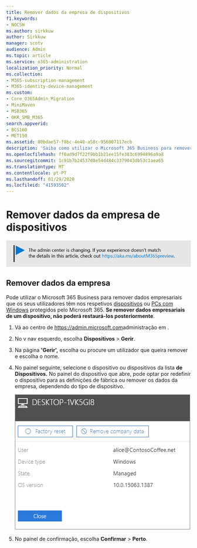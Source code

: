 ```yaml
---
title: Remover dados da empresa de dispositivos
f1.keywords:
- NOCSH
ms.author: sirkkuw
author: Sirkkuw
manager: scotv
audience: Admin
ms.topic: article
ms.service: o365-administration
localization_priority: Normal
ms.collection:
- M365-subscription-management
- M365-identity-device-management
ms.custom:
- Core_O365Admin_Migration
- MiniMaven
- MSB365
- OKR_SMB_M365
search.appverid:
- BCS160
- MET150
ms.assetid: 80bdae57-f8bc-4e40-a58c-956007117ecb
description: 'Saiba como utilizar o Microsoft 365 Business para remover os dados da empresa de dispositivos de utilizador ou Computadores Windows. '
ms.openlocfilehash: ff0ad9d7f22f9bb1b21ee15fe383c6994896a9a8
ms.sourcegitcommit: 1c91b7b24537d0e54d484c3379043db53c1aea65
ms.translationtype: MT
ms.contentlocale: pt-PT
ms.lasthandoff: 01/29/2020
ms.locfileid: "41593502"
---
```

# <a name="remove-company-data-from-devices"></a>Remover dados da empresa de dispositivos

[![Etiqueta que informa que o centro de administração está a mudar e que pode encontrar mais detalhes em aka.ms/aboutM365preview.](media/m365admincenterchanging.png)](https://docs.microsoft.com/office365/admin/microsoft-365-admin-center-preview)

## <a name="remove-company-data"></a>Remover dados da empresa

Pode utilizar o Microsoft 365 Business para remover dados empresariais que os seus utilizadores têm nos respetivos [dispositivos](app-protection-settings-for-android-and-ios.md) ou [PCs com Windows](protection-settings-for-windows-10-devices.md) protegidos pelo Microsoft 365. **Se remover dados empresariais de um dispositivo, não poderá restaurá-los posteriormente**. 
  
1. Vá ao centro de <a href="https://go.microsoft.com/fwlink/p/?linkid=837890" target="_blank">https://admin.microsoft.com</a>administração em .
    
2. No v nav esquerdo, escolha **Dispositivos** \> **Gerir**.  
  
3. Na página **'Gerir',** escolha ou procure um utilizador que queira remover e escolha o nome. 
    
4. No painel seguinte, selecione o dispositivo ou dispositivos da lista **de Dispositivos.** No painel do dispositivo que abre, pode optar por redefinir o dispositivo para as definições de fábrica ou remover os dados da empresa, dependendo do tipo de dispositivo. 
    
    ![No painel de dados da empresa de remoção, selecione o dispositivo a partir do qual pretende remover os dados.](media/resetorremove.png)
  
5. No painel de confirmação, escolha **Confirmar** \> **Perto**.
    


